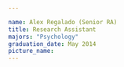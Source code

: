 ```yaml
---

name: Alex Regalado (Senior RA)
title: Research Assistant
majors: "Psychology"
graduation_date: May 2014
picture_name: 
---
```

    
    
